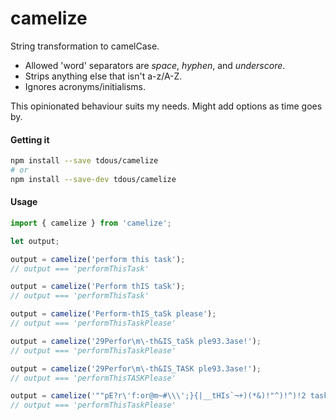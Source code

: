 # camelize
String transformation to camelCase.

- Allowed 'word' separators are *space*, *hyphen*, and *underscore*.
- Strips anything else that isn't a-z/A-Z.
- Ignores acronyms/initialisms.

This opinionated behaviour suits my needs. Might add options as time goes by.

#### Getting it

```sh
npm install --save tdous/camelize
# or
npm install --save-dev tdous/camelize
```

#### Usage

```javascript
import { camelize } from 'camelize';

let output;

output = camelize('perform this task');
// output === 'performThisTask'

output = camelize('Perform thIS taSk');
// output === 'performThisTask'

output = camelize('Perform-thIS_taSk please');
// output === 'performThisTaskPlease'

output = camelize('29Perfor\m\-th&IS_taSk ple93.3ase!');
// output === 'performThisTaskPlease'

output = camelize('29Perfor\m\-th&IS_TASK ple93.3ase!');
// output === 'performThisTASKPlease'

output = camelize('""pE?r\'f:or@m~#\\\';}{|__tHIs`¬+)(*&)!"^)!^)!2 task8/?.,><#--plE&£$Ase---');
// output === 'performThisTaskPlease'
```